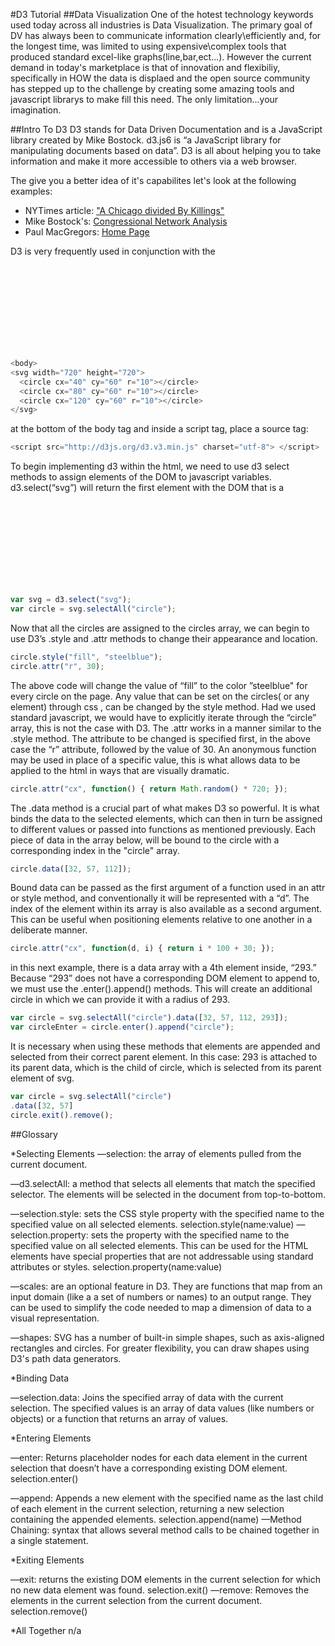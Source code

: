 #D3 Tutorial
##Data Visualization
One of the hotest technology keywords used today across all industries is Data Visualization.  The primary goal of DV has always been to communicate information clearly\efficiently and, for the longest time, was limited to using expensive\complex tools that produced standard excel-like graphs(line,bar,ect...).  However the current demand in today's marketplace is that of innovation and flexibiliy, specifically in HOW the data is displaed and the open source community has stepped up to the challenge by creating some amazing tools and javascript librarys to make fill this need.  The only limitation...your imagination.  

##Intro To D3
D3 stands for Data Driven Documentation and is a JavaScript library created by Mike Bostock.  d3.js6 is “a JavaScript library for manipulating documents based on data”.  D3 is all about helping you to take information and make it more accessible to others via a web browser.  

The give you a better idea of it's capabilites let's look at the following examples:

  * NYTimes article: ["A Chicago divided By Killings" ](http://www.nytimes.com/interactive/2013/01/02/us/chicago-killings.html) 
  * Mike Bostock's: [Congressional Network Analysis](http://christopherroach.com/pydata2013/)
  * Paul MacGregors: [Home Page]( http://p--m.co/ )

D3 is very frequently used in conjunction with the <svg> (scalable vector graphics) HTML tag, and it will also be used for the purpose of this tutorial. There is a “height" and "width" attibute for the svg tag that define the dimensions of the element. Within the <svg> tags, we will be placing <circle> tags, which creates a circle svg. <circle> tags have “cx” and “cy” attributes, that determine the coordinates for the center of the circle graphics in relation to the top left of the svg element. There is also a “r” attribute for radius, and “fill” will determine the color within the borders of the graphic.

```javascript
<body>
<svg width="720" height="720">
  <circle cx="40" cy="60" r="10"></circle>
  <circle cx="80" cy="60" r="10"></circle>
  <circle cx="120" cy="60" r="10"></circle>
</svg>
```  
at the bottom of the body tag and inside a script tag, place a source tag:

```javascript
<script src="http://d3js.org/d3.v3.min.js" charset="utf-8"> </script>
```
To begin implementing d3 within the html, we need to use d3 select methods to assign elements of the DOM to javascript variables. d3.select(“svg”) will return the first element with the DOM that is a <svg>, svg.selectAll(“circle”) will return all <circle> elements from the document inside an array. 

```javascript
var svg = d3.select("svg");
var circle = svg.selectAll("circle");
```
Now that all the circles are assigned to the circles array, we can begin to use D3’s .style and .attr methods to change their appearance and location.

```javascript
circle.style("fill", "steelblue");
circle.attr("r", 30);
```
The above code will change the value of “fill” to the color ”steelblue" for every circle on the page. Any value that can be set on the circles( or any element) through css , can be changed by the style method. Had we used standard javascript, we would have to explicitly iterate through the “circle” array, this is not the case with D3. The .attr works in a manner similar to the .style method. The attribute to be changed is specified first, in the above case the “r” attribute, followed by the value of 30. An anonymous function may be used in place of a specific value, this is what allows data to be applied to the html in ways that are visually dramatic.

```javascript
circle.attr("cx", function() { return Math.random() * 720; });
```
The .data method is a crucial part of what makes D3 so powerful. It is what binds the data to the selected elements, which can then in turn be assigned to different values or passed into functions as mentioned previously. Each piece of data in the array below, will be bound to the circle with a corresponding index in the "circle" array.

```javascript
circle.data([32, 57, 112]);
```
Bound data can be passed as the first argument of a function used in an attr or style method, and conventionally it will be represented with a “d”. The index of the element within its array is also available as a second argument. This can be useful when positioning elements relative to one another in a deliberate manner.

```javascript
circle.attr("cx", function(d, i) { return i * 100 + 30; });
```
in this next example, there is a data array with a 4th element inside, “293.” Because “293” does not have a corresponding DOM element to append to, we must use the .enter().append() methods. This will create an additional circle in which we can provide it with a radius of 293.
```javascript
var circle = svg.selectAll("circle").data([32, 57, 112, 293]);
var circleEnter = circle.enter().append("circle");
```
It is necessary when using these methods that elements are appended and selected from their correct parent element. In this case: 293 is attached to its parent data, which is the child of circle, which is selected from its parent element of svg. 


```javascript
var circle = svg.selectAll("circle")
.data([32, 57]
circle.exit().remove();
``` 

##Glossary 

*Selecting Elements
—selection: the array of elements pulled from the current document. 	

—d3.selectAll: a method that selects all elements that match the specified selector. The elements will be selected in the document from top-to-bottom. 

—selection.style: sets the CSS style property with the specified name to the specified value on all selected elements. 
selection.style(name:value)
—selection.property: sets the property with the specified name to the specified value on all selected elements. This can be used for the HTML elements have special properties that are not addressable using standard attributes or styles.
selection.property(name:value)

—scales: are an optional feature in D3. They are functions that map from an input domain (like a a set of numbers or names) to an output range. They can be used to simplify the code needed to map a dimension of data to a visual representation.
 

—shapes: SVG has a number of built-in simple shapes, such as axis-aligned rectangles and circles. For greater flexibility, you can draw shapes using D3's path data generators. 

	
*Binding Data

—selection.data: Joins the specified array of data with the current selection. The specified values is an array of data values (like numbers or objects) or a function that returns an array of values. 


*Entering Elements

—enter: Returns placeholder nodes for each data element in the current selection that doesn’t have a corresponding existing DOM element.
 selection.enter()

—append: Appends a new element with the specified name as the last child of each element in the current selection, returning a new selection containing the appended elements.
selection.append(name)
—Method Chaining: syntax that allows several method calls to be chained together in a single statement.


*Exiting Elements	

—exit: returns  the existing DOM elements in the current selection for which no new data element was found.
selection.exit()
—remove: Removes the elements in the current selection from the current document. 
selection.remove()

*All Together
n/a
